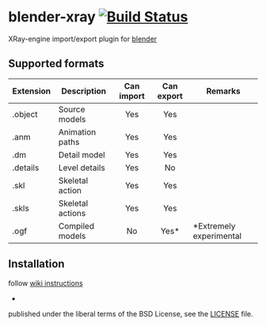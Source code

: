# blender-xray [![Build Status](https://travis-ci.org/igelbox/blender-xray.svg)](https://travis-ci.org/igelbox/blender-xray)
XRay-engine import/export plugin for [blender](http://www.blender.org/)

## Supported formats
| Extension | Description      | Can import | Can export | Remarks |
|-----------|------------------|:----------:|:----------:|---------|
| .object   | Source models    | Yes        | Yes        | |
| .anm      | Animation paths  | Yes        | Yes        | |
| .dm       | Detail model     | Yes        | Yes        | |
| .details  | Level details    | Yes        | No         | |
| .skl      | Skeletal action  | Yes        | Yes        | |
| .skls     | Skeletal actions | Yes        | Yes        | |
| .ogf      | Compiled models  | No         | Yes*       | *Extremely experimental |

## Installation
follow [wiki instructions](https://github.com/igelbox/blender-xray/wiki/Installation)

-
published under the liberal terms of the BSD License, see the [LICENSE](LICENSE) file.
